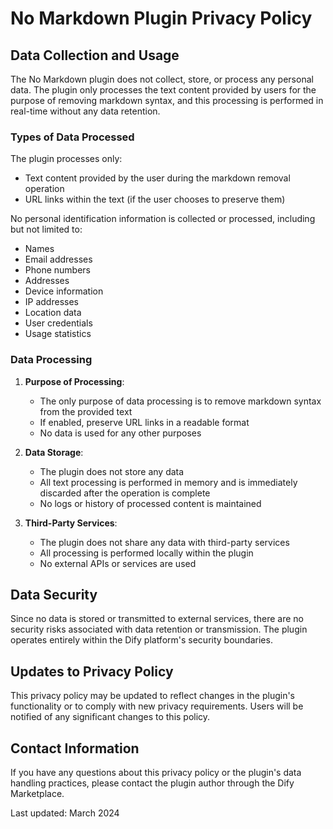 # No Markdown Plugin Privacy Policy

## Data Collection and Usage

The No Markdown plugin does not collect, store, or process any personal data. The plugin only processes the text content provided by users for the purpose of removing markdown syntax, and this processing is performed in real-time without any data retention.

### Types of Data Processed

The plugin processes only:
- Text content provided by the user during the markdown removal operation
- URL links within the text (if the user chooses to preserve them)

No personal identification information is collected or processed, including but not limited to:
- Names
- Email addresses
- Phone numbers
- Addresses
- Device information
- IP addresses
- Location data
- User credentials
- Usage statistics

### Data Processing

1. **Purpose of Processing**:
   - The only purpose of data processing is to remove markdown syntax from the provided text
   - If enabled, preserve URL links in a readable format
   - No data is used for any other purposes

2. **Data Storage**:
   - The plugin does not store any data
   - All text processing is performed in memory and is immediately discarded after the operation is complete
   - No logs or history of processed content is maintained

3. **Third-Party Services**:
   - The plugin does not share any data with third-party services
   - All processing is performed locally within the plugin
   - No external APIs or services are used

## Data Security

Since no data is stored or transmitted to external services, there are no security risks associated with data retention or transmission. The plugin operates entirely within the Dify platform's security boundaries.

## Updates to Privacy Policy

This privacy policy may be updated to reflect changes in the plugin's functionality or to comply with new privacy requirements. Users will be notified of any significant changes to this policy.

## Contact Information

If you have any questions about this privacy policy or the plugin's data handling practices, please contact the plugin author through the Dify Marketplace.

Last updated: March 2024